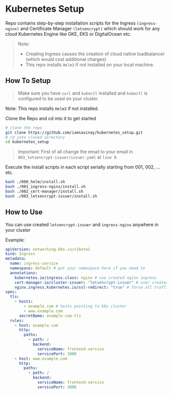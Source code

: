 # Kubernetes Setup
Repo contains step-by-step installation scripts for the Ingress `(ingress-nginx)` and Certificate Manager `(letsencrypt)` which should work for any cloud Kubernetes Engine like GKE, EKS or DigitalOcean etc.

>Note:
> - Creating Ingress causes the creation of cloud native loadbalancer (which would cost additional charges)
> - This repo installs `Helm3` if not installed on your local machine.

## How To Setup

>Make sure you have `curl` and `kubectl` installed and `kubectl` is configured to be used on your cluster.

Note: This repo installs `Helm3` if not installed.

Clone the Repo and cd into it to get started

```bash
# clone the repo
git clone https://github.com/iamsavinay/kubernetes_setup.git
# cd into cloned directory
cd kubernetes_setup
```

> Important: First of all change the email to your email in `003_letsencrypt-issuer/issuer.yaml` at `line 9`.

Execute the install scripts in each script serially starting from 001, 002, ... etc.

```bash
bash ./000_helm/install.sh
bash ./001_ingress-nginx/install.sh
bash ./002_cert-manager/install.sh
bash ./003_letsencrypt-issuer/install.sh
```

## How to Use 

You can use created `letsencrypt-issuer` and `ingress-nginx` anywhere in your cluster

Example:

```yaml
apiVersion: networking.k8s.io/v1beta1
kind: Ingress
metadata:
  name: ingress-service
  namespace: default # put your namespace here if you need to
  annotations:
    kubernetes.io/ingress.class: nginx # use created nginx ingress
    cert-manager.io/cluster-issuer: "letsencrypt-issuer" # user created issuer
    nginx.ingress.kubernetes.io/ssl-redirect: "true" # force all traffic to https
spec:
  tls:
    - hosts:
        - example.com # hosts pointing to k8s cluster
        - www.example.com
      secretName: example-com-tls
  rules:
    - host: example.com
      http:
        paths:
          - path: /
            backend:
              serviceName: frontend-service
              servicePort: 3000
    - host: www.example.com
      http:
        paths:
          - path: /
            backend:
              serviceName: frontend-service
              servicePort: 3000
```